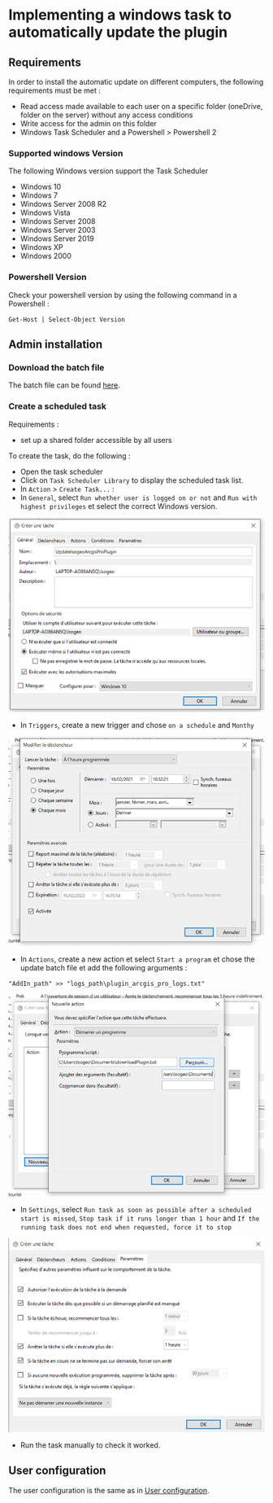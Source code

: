 # Implementing a windows task to automatically update the plugin

## Requirements

In order to install the automatic update on different computers, the following requirements must be met : 

* Read access made available to each user on a specific folder (oneDrive, folder on the server) without any access conditions
* Write access for the admin on this folder
* Windows Task Scheduler and a Powershell > Powershell 2

### Supported windows Version

The following Windows version support the Task Scheduler

* Windows 10
* Windows 7
* Windows Server 2008 R2
* Windows Vista
* Windows Server 2008
* Windows Server 2003
* Windows Server 2019
* Windows XP
* Windows 2000

### Powershell Version

Check your powershell version by using the following command in a Powershell : 

```shell
Get-Host | Select-Object Version
```

## Admin installation

### Download the batch file

The batch file can be found [here](https://isogeodownloads.blob.core.windows.net/arcgis-pro/downloadPlugin.bat). 

### Create a scheduled task

Requirements :

* set up a shared folder accessible by all users

To create the task, do the following : 

* Open the task scheduler
* Click on `Task Scheduler Library` to display the scheduled task list.
* In `Action` > `Create Task...` :
* In `General`, select `Run whether user is logged on or not` and `Run with highest privileges` et select the correct Windows version. 

!["Général"](../../assets/taskplanner_task_general.PNG)

* In `Triggers`, create a new trigger and chose `on a schedule` and `Monthy`

!["Déclencheurs"](../../assets/taskplanner_task_declencheur.PNG)

* In `Actions`, create a new action et select `Start a program` et chose the update batch file et add the following arguments : 

```
"AddIn_path" >> "logs_path\plugin_arcgis_pro_logs.txt"
 ```

 !["Actions"](../../assets/taskplanner_task_actions.PNG)

 * In `Settings`, select `Run task as soon as possible after a scheduled start is missed`, `Stop task if it runs longer than 1 hour` and `If the running task does not end when requested, force it to stop`

 !["Paramètres"](../../assets/taskplanner_task_parameters.PNG)

 * Run the task manually to check it worked. 

## User configuration

The user configuration is the same as in  [User configuration](./update.md). 